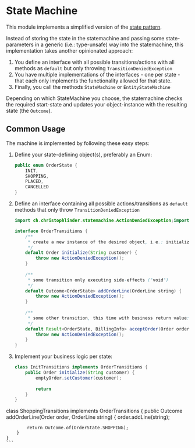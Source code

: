 # State Machine

This module implements a simplified version of the [state pattern](https://en.wikipedia.org/wiki/State_pattern).

Instead of storing the state in the statemachine and passing some state-parameters in a generic (i.e.: type-unsafe) way into the statemachine, this implementation takes another opinionated approach:

1. You define an interface with all possible transitions/actions with all methods as `default` but only throwing `TransitionDeniedException`
2. You have multiple implementations of the interfaces - one per state - that each only implements the functionality allowed for that state.
3. Finally, you call the methods `StateMachine` or `EntityStateMachine`

Depending on which StateMachine you choose, the statemachine checks the required start-state and updates your object-instance with the resulting state (the `Outcome`).



## Common Usage

The machine is implemented by following these easy steps:

1. Define your state-defining object(s), preferably an Enum:

   ```java
   public enum OrderState {
       INIT,
       SHOPPING,
       PLACED,
       CANCELLED
   }
   ```

   

2. Define an interface containing all possible actions/transitions as `default` methods that only throw `TransitionDeniedException`

    ```java
    import ch.christophlinder.statemachine.ActionDeniedException;import ch.christophlinder.statemachine.TransitionDeniedException;
    
    interface OrderTransitions {
        /**
         * create a new instance of the desired object, i.e.: initialize the object
         */
        default Order initialize(String customer) {
            throw new ActionDeniedException();
        }
        
        /**
         * some transition only executing side-effects ("void")
         */
        default Outcome<OrderState> addOrderLine(OrderLine string) {
            throw new ActionDeniedException();
        }
        
        /**
         * some other transition, this time with business return value: BillingInfo
         */
        default Result<OrderState, BillingInfo> acceptOrder(Order order) {
            throw new ActionDeniedException();
        }
    }
    ```

3. Implement your business logic per state:

    ```java
    class InitTransitions implements OrderTransitions {
        public Order initialize(String customer) {
            emptyOrder.setCustomer(customer);
            
            return 
        }
    }
    
class ShoppingTransitions implements OrderTransitions {
        public Outcome<OrderState> addOrderLine(Order order, OrderLine string) {
            order.addLine(string);
            
            return Outcome.of(OrderState.SHOPPING);
        }
    }
    ```
    
    

